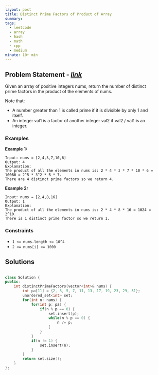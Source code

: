 ```yaml
---
layout: post
title: Distinct Prime Factors of Product of Array
summary:
tags:
  - leetcode
  - array
  - hash
  - math
  - cpp
  - medium
minute: 10+ min
---
```


## Problem Statement - [_link_](https://leetcode.com/problems/distinct-prime-factors-of-product-of-array/)

Given an array of positive integers nums, return the number of distinct prime factors in the product of the elements of nums.

Note that:

+ A number greater than 1 is called prime if it is divisible by only 1 and itself.
+ An integer val1 is a factor of another integer val2 if val2 / val1 is an integer.

### Examples

**Example 1:**
```
Input: nums = [2,4,3,7,10,6]
Output: 4
Explanation:
The product of all the elements in nums is: 2 * 4 * 3 * 7 * 10 * 6 = 10080 = 2^5 * 3^2 * 5 * 7.
There are 4 distinct prime factors so we return 4.
```

**Example 2:**
```
Input: nums = [2,4,8,16]
Output: 1
Explanation:
The product of all the elements in nums is: 2 * 4 * 8 * 16 = 1024 = 2^10.
There is 1 distinct prime factor so we return 1.
```

### Constraints

- `1 <= nums.length <= 10^4`
- `2 <= nums[i] <= 1000`

## Solutions

```cpp

class Solution {
public:
    int distinctPrimeFactors(vector<int>& nums) {
        int pa[11] = {2, 3, 5, 7, 11, 13, 17, 19, 23, 29, 31};
        unordered_set<int> set;
        for(int n: nums) {
            for(int p: pa) {
                if(n % p == 0) {
                    set.insert(p);
                    while(n % p == 0) {
                        n /= p;
                    }
                }
            }
            if(n != 1) {
                set.insert(n);
            }
        }
        return set.size();
    }
};

```
